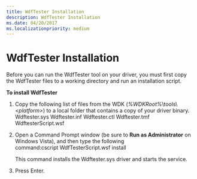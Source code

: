```yaml
---
title: WdfTester Installation
description: WdfTester Installation
ms.date: 04/20/2017
ms.localizationpriority: medium
---
```


# WdfTester Installation


Before you can run the WdfTester tool on your driver, you must first copy the WdfTester files to a working directory and run an installation script.

**To install WdfTester**

1.  Copy the following list of files from the WDK (*%WDKRoot%*\\tools\\*&lt;platform&gt;*) to a local folder that contains a copy of your driver binary.
    Wdftester.sys
    Wdftester.inf
    Wdftester.ctl
    Wdftester.tmf
    WdftesterScript.wsf
2.  Open a Command Prompt window (be sure to **Run as Administrator** on Windows Vista), and then type the following command:cscript WdfTesterScript.wsf install

    This command installs the Wdftester.sys driver and starts the service.

3.  Press Enter.

 

 






